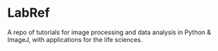 # LabRef
A repo of tutorials for image processing and data analysis in Python &amp; ImageJ, with applications for the life sciences. 

